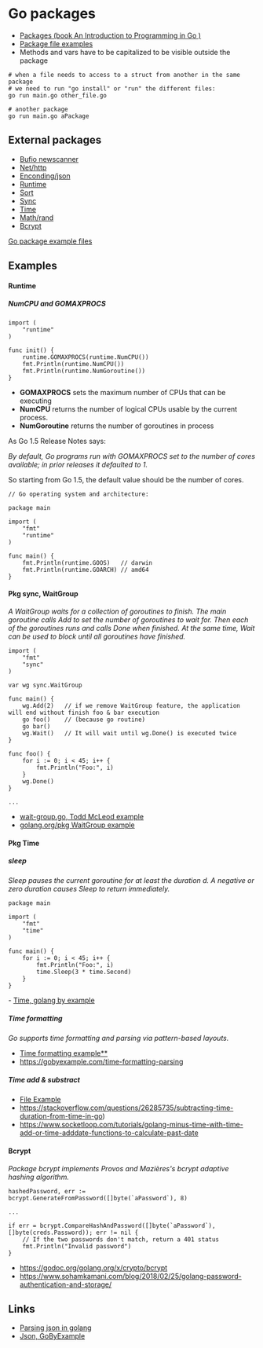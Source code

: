 # Go packages

- [Packages (book An Introduction to Programming in Go )](https://www.golang-book.com/books/intro/11)
- [Package file examples](../src/02-package)
- Methods and vars have to be capitalized to be visible outside the package


```
# when a file needs to access to a struct from another in the same package 
# we need to run "go install" or "run" the different files:
go run main.go other_file.go

# another package
go run main.go aPackage
```

## External packages
- [Bufio newscanner](https://golang.org/pkg/bufio)
- [Net/http](https://golang.org/pkg/net/http/) 
- [Enconding/json](https://godoc.org/encoding/json)  
- [Runtime](https://golang.org/pkg/runtime/)
- [Sort](https://golang.org/pkg/sort/)
- [Sync](https://golang.org/pkg/sync/)
- [Time](https://golang.org/pkg/time/)
- [Math/rand](https://golang.org/pkg/math/rand/)
- [Bcrypt](https://godoc.org/golang.org/x/crypto/bcrypt)

[Go package example files](../src/08-external-packages/)

## Examples

#### Runtime

##### NumCPU and GOMAXPROCS
```
import (
	"runtime"
)

func init() {
	runtime.GOMAXPROCS(runtime.NumCPU())
	fmt.Println(runtime.NumCPU())
	fmt.Println(runtime.NumGoroutine())
}
```

- **GOMAXPROCS** sets the maximum number of CPUs that can be executing  
- **NumCPU** returns the number of logical CPUs usable by the current process.
- **NumGoroutine** returns the number of goroutines in process

As Go 1.5 Release Notes says:

*By default, Go programs run with GOMAXPROCS set to the number of cores available; in prior releases it defaulted to 1.*

So starting from Go 1.5, the default value should be the number of cores.

```
// Go operating system and architecture:

package main

import (
    "fmt"
    "runtime"
)

func main() {
    fmt.Println(runtime.GOOS)   // darwin
    fmt.Println(runtime.GOARCH) // amd64
}
```

#### Pkg sync, WaitGroup
*A WaitGroup waits for a collection of goroutines to finish. The main goroutine calls Add to set the number of goroutines to wait for. Then each of the goroutines runs and calls Done when finished. At the same time, Wait can be used to block until all goroutines have finished.*

```
import (
    "fmt"
    "sync"
)

var wg sync.WaitGroup

func main() {
    wg.Add(2)   // if we remove WaitGroup feature, the application will end without finish foo & bar execution
    go foo()    // (because go routine)
    go bar()
    wg.Wait()   // It will wait until wg.Done() is executed twice
}

func foo() {
    for i := 0; i < 45; i++ {
        fmt.Println("Foo:", i)
    }
    wg.Done()
}

...
```
- [wait-group.go, Todd McLeod example](../src/08-external-packages/wait-group.go)
- [golang.org/pkg WaitGroup example](https://golang.org/pkg/sync/#example_WaitGroup)

#### Pkg Time

##### sleep

*Sleep pauses the current goroutine for at least the duration d. A negative or zero duration causes Sleep to return immediately.*

```
package main

import (
	"fmt"
	"time"
)

func main() {
	for i := 0; i < 45; i++ {
		fmt.Println("Foo:", i)
		time.Sleep(3 * time.Second)
	}
}	
```

- [Time, golang by example](https://gobyexample.com/time)

##### Time formatting

*Go supports time formatting and parsing via pattern-based layouts.*

- [Time formatting example**](../src/01-fundamentals/time-formating.go)
- https://gobyexample.com/time-formatting-parsing

##### Time add & substract

- [File Example](../src/01-fundamentals/time-add-substract.go)
- https://stackoverflow.com/questions/26285735/subtracting-time-duration-from-time-in-go)
- https://www.socketloop.com/tutorials/golang-minus-time-with-time-add-or-time-adddate-functions-to-calculate-past-date


#### Bcrypt

*Package bcrypt implements Provos and Mazières's bcrypt adaptive hashing algorithm.*

```
hashedPassword, err := bcrypt.GenerateFromPassword([]byte(`aPassword`), 8)

...

if err = bcrypt.CompareHashAndPassword([]byte(`aPassword`), []byte(creds.Password)); err != nil {
    // If the two passwords don't match, return a 401 status
    fmt.Println("Invalid password")
}
```

- https://godoc.org/golang.org/x/crypto/bcrypt
- https://www.sohamkamani.com/blog/2018/02/25/golang-password-authentication-and-storage/

## Links
- [Parsing json in golang](https://www.sohamkamani.com/blog/2017/10/18/parsing-json-in-golang/)
- [Json, GoByExample](https://gobyexample.com/json)